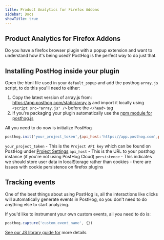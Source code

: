 ```yaml
---
title: Product Analytics for Firefox Addons
sidebar: Docs
showTitle: true
---
```


## Product Analytics for Firefox Addons

Do you have a firefox browser plugin with a popup extension and want to understand how it's being used? PostHog is the perfect way to do just that.

## Installing PostHog inside your plugin

Open the html file used in your `default_popup` and add the posthog `array.js` script, to do this you'll need to either:
1. Copy the latest version of array.js from: https://app.posthog.com/static/array.js and import it locally using `<script src="array.js" />` before the `</head>` tag
2. If you're packaging your plugin automatically use the [npm module for posthog.js](https://www.npmjs.com/package/posthog-js)

All you need to do now is initialize PostHog

```javascript
posthog.init('your_project_token',{api_host:'https://app.posthog.com',persistence:'localStorage'})
```

`your_project_token` - This is the ``Project API key`` which can be found on PostHog under [Project Settings](https://app.posthog.com/project/settings)
`api_host` - This is the URL to your posthog instance (if you're not using PostHog Cloud)
`persistence` - This indicates we should store user data in localStorage rather than cookies - there are issues with cookie persistence on firefox plugins

## Tracking events

One of the best things about using PostHog is, all the interactions like clicks will automatically generate events in PostHog, so you don't need to do anything else to start analyzing.

If you'd like to instrument your own custom events, all you need to do is:

```javascript
posthog.capture('custom_event_name', {})
```

[See our JS library guide for](https://posthog.com/docs/integrate/client/js) more details

